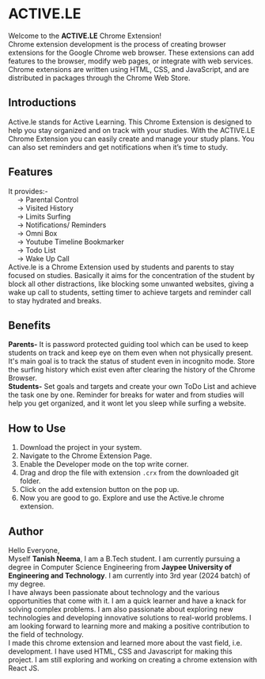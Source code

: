 # ACTIVE.LE

Welcome to the **ACTIVE.LE** Chrome Extension!<br />
Chrome extension development is the process of creating browser extensions for the Google Chrome web browser. These extensions can add features to the browser, modify web pages, or integrate with web services. Chrome extensions are written using HTML, CSS, and JavaScript, and are distributed in packages through the Chrome Web Store.

## Introductions

Active.le stands for Active Learning. This Chrome Extension is designed to help you stay organized and on track with your studies. With the ACTIVE.LE Chrome Extension you can easily create and manage your study plans. You can also set reminders and get notifications when it’s time to study.

## Features

It provides:- <br />&emsp; → Parental Control <br />&emsp; → Visited History <br />&emsp; → Limits Surfing<br />&emsp; → Notifications/ Reminders <br />&emsp; → Omni Box <br />&emsp; → Youtube Timeline Bookmarker<br />&emsp; → Todo List <br />&emsp; → Wake Up Call
<br />Active.le is a Chrome Extension used by students and parents to stay focused on studies. Basically it aims for the concentration of the student by block all other distractions, like blocking some unwanted websites, giving a wake up call to students, setting timer to achieve targets and reminder call to stay hydrated and breaks.

## Benefits

**Parents-** It is password protected guiding tool which can be used to keep students on track and keep eye on them even when not physically present. It's main goal is to track the status of student even in incognito mode. Store the surfing history which exist even after clearing the history of the Chrome Browser. <br />
**Students-** Set goals and targets and create your own ToDo List and achieve the task one by one. Reminder for breaks for water and from studies will help you get organized, and it wont let you sleep while surfing a website.

## How to Use

1. Download the project in your system.
2. Navigate to the Chrome Extension Page.
3. Enable the Developer mode on the top write corner.
4. Drag and drop the file with extension `.crx` from the downloaded git folder.
5. Click on the add extension button on the pop up.
6. Now you are good to go. Explore and use the Active.le chrome extension.

## Author

Hello Everyone,<br />
Myself **Tanish Neema**, I am a B.Tech student. I am currently pursuing a degree in Computer Science Engineering from **Jaypee University of Engineering and Technology**. I am currently into 3rd year (2024 batch) of my degree. <br />
I have always been passionate about technology and the various opportunities that come with it. I am a quick learner and have a knack for solving complex problems. I am also passionate about exploring new technologies and developing innovative solutions to real-world problems. I am looking forward to learning more and making a positive contribution to the field of technology.<br />
I made this chrome extension and learned more about the vast field, i.e. development. I have used HTML, CSS and Javascript for making this project. I am still exploring and working on creating a chrome extension with React JS.
